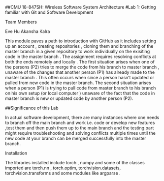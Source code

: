 ##CMU 18-847SH: Wireless Software System Architecture
#Lab 1: Getting familiar with Git and Software Development 

Team Members

Eve Hu
Akansha Kalra


This module paves a path to introduction with GitHub  as it includes setting up an account , creating repositories , cloning them and branching of the master branch in a given repository to work individually on the exisiting code in the master branch . The assignment requires resolving conflicts at both the ends remotely and locally . The first situation arises when one of the persons (P2) tries to merge the code from his branch to master branch , unaware of the changes that another person (P1) has already made to the master branch . This often occurs when since a person hasn’t updated or pulled from new code in the master branch. The second situation arises when a person (P1) is trying to pull code from master branch to his branch on his own setup (or local computer ) unaware of the fact that the code in master branch is new or updated code by another person (P2).

##Significance of this Lab

In actual software development, there are many instances where one needs to branch off the main branch and work i.e. code or develop new features ,test them and then push them up to the main branch and the testing part might require troubleshooting and solving conflicts multiple times until the new code at your branch can be merged successfully into the master branch.



Installation

The libraries installed include torch , numpy and some of the classes imported are torch.nn , torch.optim, torchvision.datasets, torchvision.transforms and some modules like argparse . 








